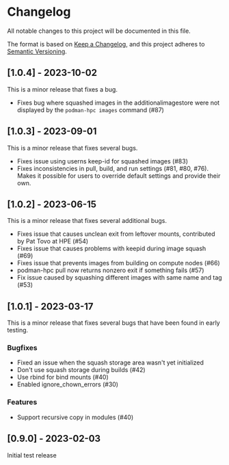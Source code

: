 # Changelog

All notable changes to this project will be documented in this file.

The format is based on [Keep a Changelog](https://keepachangelog.com/en/1.0.0/),
and this project adheres to [Semantic Versioning](https://semver.org/spec/v2.0.0.html).

## [1.0.4] - 2023-10-02

This is a minor release that fixes a bug.

- Fixes bug where squashed images in the additionalimagestore were not displayed by the `podman-hpc images` command (#87)

## [1.0.3] - 2023-09-01

This is a minor release that fixes several bugs.

- Fixes issue using userns keep-id for squashed images (#83)
- Fixes inconsistencies in pull, build, and run settings (#81, #80, #76). Makes it possible for users to override default settings and provide their own.

## [1.0.2] - 2023-06-15

This is a minor release that fixes several additional bugs.

- Fixes issue that causes unclean exit from leftover mounts, contributed by Pat Tovo at HPE (#54)
- Fixes issue that causes problems with keepid during image squash (#69)
- Fixes issue that prevents images from building on compute nodes (#66)
- podman-hpc pull now returns nonzero exit if something fails (#57)
- Fix issue caused by squashing different images with same name and tag (#53)

## [1.0.1] - 2023-03-17

This is a minor release that fixes several bugs that have been found in early testing.

### Bugfixes

- Fixed an issue when the squash storage area wasn't yet initialized
- Don't use squash storage during builds (#42)
- Use rbind for bind mounts (#40)
- Enabled ignore_chown_errors (#30)

### Features

- Support recursive copy in modules (#40)


## [0.9.0] - 2023-02-03

Initial test release
